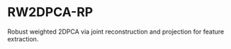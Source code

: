 # RW2DPCA-RP
 Robust weighted 2DPCA via joint reconstruction and projection for feature extraction.
